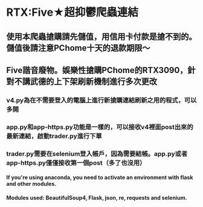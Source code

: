 # RTX:Five★超抑鬱爬蟲連結
## 使用本爬蟲搶購請先儲值，用信用卡付款是搶不到的。儲值後請注意PChome十天的退款期限～
## Five諧音廢物。娛樂性搶購PChome的RTX3090，針對不講武德的上下架刷新機制進行多次更改
### v4.py為在不需要登入的電腦上進行新搶購連結刷新之用的程式，可以多開
### app.py和app-https.py功能是一樣的，可以接收v4裡面post出來的最新連結，啟動trader.py進行下單
### trader.py需要在selenium登入帳戶，因為需要結帳。app.py或者app-https.py僅僅接收第一個post（多了也沒用）
#### If you're using anaconda, you need to activate an environment with flask and other modules.
#### Modules used: BeautifulSoup4, Flask, json, re, requests and selenium.